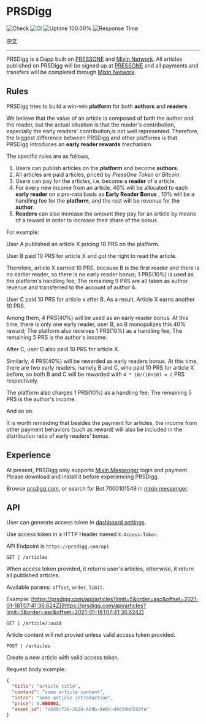 # PRSDigg

![Check](https://github.com/baizhiheizi/prsdigg/workflows/Check/badge.svg) ![CI](https://github.com/baizhiheizi/prsdigg/workflows/CI/badge.svg) ![Uptime 100.00%](https://img.shields.io/endpoint?url=https%3A%2F%2Fraw.githubusercontent.com%2Fbaizhiheizi%2Fupptime%2Fmaster%2Fapi%2Fprs-digg%2Fuptime.json) ![Response Time](https://img.shields.io/endpoint?url=https%3A%2F%2Fraw.githubusercontent.com%2Fbaizhiheizi%2Fupptime%2Fmaster%2Fapi%2Fprs-digg%2Fresponse-time.json)

[中文](README-CN.md)

---

PRSDigg is a Dapp built on [PRESSONE](https://press.one/) and [Mixin Network](https://mixin.one/). All articles published on PRSDigg will be signed up at [PRESSONE](https:/press.one/) and all payments and transfers will be completed through  [Mixin Network](https://mixin.one/). 

## Rules

PRSDigg tries to build a win-win **platform** for both **authors** and **readers**.

We believe that the value of an article is composed of both the author and the reader, but the actual situation is that the reader's contribution, especially the early readers' contribution,is not well represented. Therefore, the biggest difference between PRSDigg and other platforms is that PRSDigg introduces an **early reader rewards** mechanism.

The specific rules are as follows,

1. Users can publish articles on the **platform** and become **authors**.
2. All articles are paid articles, priced by *PressOne Token* or *Bitcoin*.
3. Users can pay for the articles, i.e. become a **reader** of a article.
4. For every new income from an article, 40% will be allocated to each **early reader** on a pro-rata basis as **Early Reader Bonus** , 10% will be a handling fee for the **platform**, and the rest will be revenue for the **author**.
5. **Readers** can also increase the amount they pay for an article by means of a reward in order to increase their share of the bonus.

For example: 

User A published an article X pricing 10 PRS on the platform. 

User B paid 10 PRS for article X and got the right to read the article. 

Therefore, article X earned 10 PRS, because B is the first reader and there is no earlier reader, so there is no early reader bonus; 1 PRS(10%) is used as the platform's handling fee; The remaining 9 PRS are all taken as author revenue and transferred to the account of author A.

User C paid 10 PRS for article x after B. As a result, Article X earns another 10 PRS.

Among them, 4 PRS(40%) will be used as an early reader bonus. At this time, there is only one early reader,  user B, so B monopolizes this 40% reward; The platform also receives 1 PRS(10%) as a handling fee; The remaining 5 PRS is the author's income. 

After C, user D also paid 10 PRS for article X.

Similarly, 4 PRS(40%) will be rewarded as early readers bonus. At this time, there are two early readers, namely B and C, who paid 10 PRS for article X before, so both B and C will be rewarded with `4 * 10/(10+10) = 2` PRS respectively. 

The platform also charges 1 PRS(10%) as a handling fee; The remaining 5 PRS is the author's income. 

And so on. 

It is worth reminding that besides the payment for articles, the income from other payment behaviors (such as reward) will also be included in the distribution ratio of early readers' bonus. 

## Experience 

At present, PRSDigg only supports [Mixin Messenger](https://mixin.one/messenger) login and payment. Please download and install it before experiencing PRSDigg.

Browse [prsdigg.com](https://prsdigg.com/), or search for Bot 7000101549 in [mixin messenger](https://mixin.one/messenger).

## API

User can generate access token in [dashboard settings](https://prsdigg.com/dashboard/settings).

Use access token in a HTTP Header named `X-Access-Token`.

API Endpoint is `https://prsdigg.com/api`

`GET | /articles`

When access token provided, it returns user's articles, otherwise, it return all published articles.

Available params: `offset`, `order`, `limit`.

Example: [https://prsdigg.com/api/articles?limit=5&order=asc&offset=2021-01-18T07:41:36.624Z](https://prsdigg.com/api/articles?limit=5&order=asc&offset=2021-01-18T07:41:36.624Z)

`GET | /article/:uuid`

Article content will not provied unless valid access token provided.

`POST | /articles`

Create a new article with valid access token.

Request body example:

```json
{
  "title": "article title",
  "content": "some article content",
  "intro": "some article introduction",
  "price": 0.000001,
  "asset_id": "c6d0c728-2624-429b-8e0d-d9d19b6592fa"
}
```
